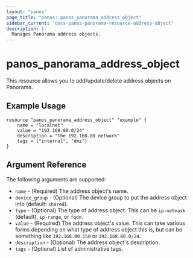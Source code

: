 ```yaml
---
layout: "panos"
page_title: "panos: panos_panorama_address_object"
sidebar_current: "docs-panos-panorama-resource-address-object"
description: |-
  Manages Panorama address objects.
---
```


# panos_panorama_address_object

This resource allows you to add/update/delete address objects on Panorama.

## Example Usage

```hcl
resource "panos_panorama_address_object" "example" {
    name = "localnet"
    value = "192.168.80.0/24"
    description = "The 192.168.80 network"
    tags = ["internal", "dmz"]
}
```

## Argument Reference

The following arguments are supported:

* `name` - (Required) The address object's name.
* `device_group` - (Optional) The device group to put the address object
  into (default: `shared`).
* `type` - (Optional) The type of address object.  This can be `ip-netmask`
  (default), `ip-range`, or `fqdn`.
* `value` - (Required) The address object's value.  This can take various
  forms depending on what type of address object this is, but can be something
  like `192.168.80.150` or `192.168.80.0/24`.
* `description` - (Optional) The address object's description.
* `tags` - (Optional) List of administrative tags.

